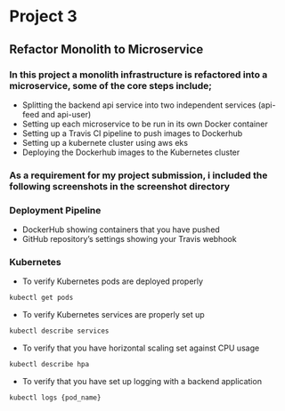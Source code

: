 # Project 3
## Refactor Monolith to Microservice

### In this project a monolith infrastructure is refactored into a microservice, some of the core steps include;
- Splitting the backend api service into two independent services (api-feed and api-user)
- Setting up each microservice to be run in its own Docker container
- Setting up a Travis CI pipeline to push images to Dockerhub
- Setting up a kubernete cluster using aws eks
- Deploying the Dockerhub images to the Kubernetes cluster

### As a requirement for my project submission, i included the following screenshots in the screenshot directory
### Deployment Pipeline
* DockerHub showing containers that you have pushed
* GitHub repository’s settings showing your Travis webhook

### Kubernetes
* To verify Kubernetes pods are deployed properly
```bash
kubectl get pods
```
* To verify Kubernetes services are properly set up
```bash
kubectl describe services
```
* To verify that you have horizontal scaling set against CPU usage
```bash
kubectl describe hpa
```
* To verify that you have set up logging with a backend application
```bash
kubectl logs {pod_name}
```
